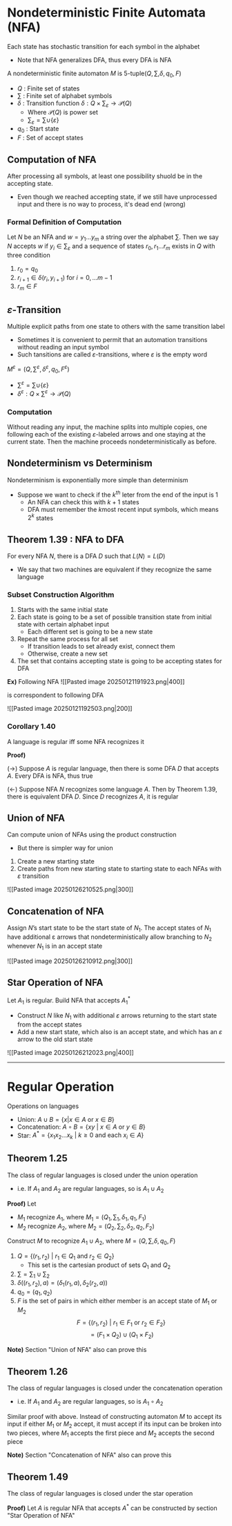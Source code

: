 # Nondeterministic Finite Automata (NFA)
Each state has stochastic transition for each symbol in the alphabet
- Note that NFA generalizes DFA, thus every DFA is NFA

A nondeterministic finite automaton $M$ is 5-tuple$\left( Q,\sum, \delta, q_{0}, F \right)$
- $Q$ : Finite set of states
- $\sum$ : Finite set of alphabet symbols
- $\delta$ : Transition function $\delta: Q\times \sum_{\varepsilon}\to \mathcal{P}(Q)$
	- Where $\mathcal{P}(Q)$ is power set
	- $\sum_{\varepsilon}=\sum\cup \{ \varepsilon \}$
- $q_{0}$ : Start state
- $F$ : Set of accept states

## Computation of NFA
After processing all symbols, at least one possibility shuold be in the accepting state.
- Even though we reached accepting state, if we still have unprocessed input and there is no way to process, it's dead end (wrong)

### Formal Definition of Computation
Let $N$ be an NFA and $w=y_{1}\dots y_{m}$ a string over the alphabet $\sum$. Then we say $N$ accepts $w$ if $y_{i}\in \sum_{\varepsilon}$ and a sequence of states $r_{0}, r_{1}\dots r_{m}$ exists in $Q$ with three condition
1. $r_{0}=q_{0}$
2. $r_{i+1}\in\delta(r_{i}, y_{i+1})$ for $i=0,\dots m-1$
3. $r_{m}\in F$

## $\varepsilon$-Transition
Multiple explicit paths from one state to others with the same transition label
- Sometimes it is convenient to permit that an automation transitions without reading an input symbol
- Such tansitions are called $\varepsilon$-transitions, where $\varepsilon$ is the empty word

$M^{\varepsilon}=\left( Q,\sum^{\varepsilon}, \delta^{\varepsilon}, q_{0}, F^{\varepsilon} \right)$
- $\sum^{\varepsilon}=\sum\cup \{ \varepsilon \}$
- $\delta^{\varepsilon}:Q\times \sum^{\varepsilon}\to \mathcal{P}(Q)$

### Computation
Without reading any input, the machine splits into multiple copies, one following each of the existing $\varepsilon$-labeled arrows and one staying at the current state. Then the machine proceeds nondeterministically as before.

## Nondeterminism vs Determinism
Nondeterminism is exponentially more simple than determinism
- Suppose we want to check if the $k^{th}$ leter from the end of the input is 1
	- An NFA can check this with $k+1$ states
	- DFA must remember the $k$most recent input symbols, which means $2^{k}$ states

## Theorem 1.39 : NFA to DFA
For every NFA $N$, there is a DFA $D$ such that $L(N)=L(D)$
- We say that two machines are equivalent if they recognize the same language

### Subset Construction Algorithm
1. Starts with the same initial state
2. Each state is going to be a set of possible transition state from initial state with certain alphabet input
	- Each different set is going to be a new state
3. Repeat the same process for all set
	- If transition leads to set already exist, connect them
	- Otherwise, create a new set 
4. The set that contains accepting state is going to be accepting states for DFA

**Ex)**
Following NFA
![[Pasted image 20250121191923.png|400]]

is correspondent to following DFA

![[Pasted image 20250121192503.png|200]]

### Corollary 1.40
A language is regular iff some NFA recognizes it

**Proof)**

$(\to)$ Suppose $A$ is regular language, then there is some DFA $D$ that accepts $A$. Every DFA is NFA, thus true

$(\leftarrow)$ Suppose NFA $N$ recognizes some language $A$. Then by Theorem 1.39, there is equivalent DFA $D$. Since $D$ recognizes $A$, it is regular

## Union of NFA
Can compute union of NFAs using the product construction
- But there is simpler way for union

1. Create a new starting state
2. Create paths from new starting state to starting state to each NFAs with $\varepsilon$ transition

![[Pasted image 20250126210525.png|300]]

## Concatenation of NFA
Assign $N$’s start state to be the start state of $N_{1}$. The accept states of $N_{1}$ have additional ε arrows that nondeterministically allow branching to $N_{2}$ whenever $N_{1}$ is in an accept state

![[Pasted image 20250126210912.png|300]]

## Star Operation of NFA
Let $A_{1}$ is regular. Build NFA that accepts $A^{*}_{1}$
- Construct $N$ like $N_{1}$ with additional $\varepsilon$ arrows returning to the start state from the accept states
- Add a new start state, which also is an accept state, and which has an $\varepsilon$ arrow to the old start state

![[Pasted image 20250126212023.png|400]]

---
# Regular Operation
Operations on languages
- Union: $A\cup B=\{ x|x\in A\text{ or }x\in B \}$
- Concatenation: $A\circ B=\{ xy\text{ | }x\in A\text{ or }y\in B \}$
- Star: $A^{*}=\{ x_{1}x_{2}\dots x_{k}\text{ | }k\geq 0\text{ and each }x_{i}\in A \}$

## Theorem 1.25
The class of regular languages is closed under the union operation
- i.e. If $A_{1}$ and $A_{2}$ are regular languages, so is $A_{1}\cup A_{2}$

**Proof)**
Let
- $M_{1}$ recognize $A_{1}$, where $M_{1}=\left( Q_{1}, \sum_{1}, \delta_{1}, q_{1}, F_{1} \right)$
- $M_{2}$ recognize $A_{2}$, where $M_{2}=\left( Q_{2}, \sum_{2}, \delta_{2}, q_{2}, F_{2} \right)$

Construct $M$ to recognize $A_{1}\cup A_{2}$, where $M=\left( Q, \sum, \delta, q_{0}, F \right)$
1. $Q=\{ (r_{1},r_{2})\text{ | }r_{1}\in Q_{1} \text{ and }r_{2}\in Q_{2}\}$
	- This set is the cartesian product of sets $Q_{1}$ and $Q_{2}$
2. $\sum=\sum_{1}\cup \sum_{2}$
3. $\delta((r_{1},r_{2}), a)=(\delta_{1}(r_{1},a), \delta_{2}(r_{2},a))$
4. $q_{0}=(q_{1},q_{2})$
5. $F$ is the set of pairs in which either member is an accept state of $M_{1}$ or $M_{2}$
$$F=\{ (r_{1},r_{2})\text{ | }r_{1}\in F_{1}\text{ or }r_{2}\in F_{2}\}$$
$$=(F_{1}\times Q_{2})\cup (Q_{1}\times F_{2})$$

**Note)** Section "Union of NFA" also can prove this

## Theorem 1.26
The class of regular languages is closed under the concatenation operation
- i.e. If $A_{1}$ and $A_{2}$ are regular languages, so is $A_{1}\circ A_{2}$

Similar proof with above. Instead of constructing automaton $M$ to accept its input if either $M_{1}$ or $M_{2}$ accept, it must accept if its input can be broken into two pieces, where $M_{1}$ accepts the first piece and $M_{2}$ accepts the second piece

**Note)** Section "Concatenation of NFA" also can prove this

## Theorem 1.49
The class of regular languages is closed under the star operation

**Proof)**
Let $A$ is regular
NFA that accepts $A^{*}$ can be constructed by section "Star  Operation of NFA"

